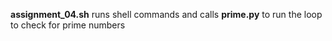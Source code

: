 **assignment_04.sh** runs shell commands and calls **prime.py** to run the loop to check for prime numbers
